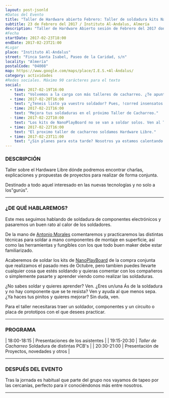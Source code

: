 ```yaml
---
layout: post-jsonld
#Datos del Evento
title: "Taller de Hardware abierto Febrero: Taller de soldadura kits NanoPlayBoard"
subtitle: 23 de Febrero del 2017 / Instituto Al-Andalus, Almería
description: "Taller de Hardware Abierto sesión de Febrero del 2017 donde daremos un repaso a las distintas técnicas de soldadura de componenetes electrónicos de montaje en superficie, y soldaremos los kits de NanoPlayBoard de la compra conjunta."
#Fecha
startDate: 2017-02-23T18:00
endDate: 2017-02-23T21:00
#Lugar
place: "Instituto Al-Andalus"
street: "Finca Santa Isabel, Paseo de la Caridad, s/n"
locality: "Almería"
postalCode: "04008"
map: https://www.google.com/maps/place/I.E.S.+Al-Ándalus/
category: actividades
#Redes sociales. Máximo 90 carácteres para el texto
social:
  - time: 2017-02-19T16:00
    text: "Volvemos a la carga con más talleres de cacharreo. ¿Te apuntas?"
  - time: 2017-02-20T16:00
    text: "¿Teneis listo ya vuestro soldador? Pues, !corred insensatos! Vuelven los talleres de cacharreo."
  - time: 2017-02-21T16:00
    text: "Mejora tus soldaduras en el próximo Taller de Cacharreo."
  - time: 2017-02-22T10:00
    text: "Los kits de NanoPlayBoard no se van a soldar solos. Ven al Taller de Cacharreo y suelda la tuya."	
  - time: 2017-02-22T16:00
    text: "El proximo taller de cacharreo soldamos Hardware Libre."	
  - time: 2017-02-23T11:00
    text: "¿Sin planes para esta tarde? Nosotros ya estamos calentando los soldadores!"
---
```


### DESCRIPCIÓN

Taller sobre el Hardware Libre dónde podremos encontrar charlas, explicaciones y propuestas de proyectos para realizar de forma conjunta.

Destinado a todo aquel interesado en las nuevas tecnologías y no solo a los"gurús".

---


### ¿DE QUÉ HABLAREMOS?

Este mes seguimos hablando de soldadura de componentes electrónicos y pasaremos un buen rato al calor de los soldadores.
 
De la mano de [Antonio Morales](https://twitter.com/antonio1010mr) comentaremos y practicaremos las distintas técnicas para soldar a mano componentes de montaje en superficie, así como las herramientas y fungibles con los que todo buen maker debe estar familiarizado.

Acaberemos de soldar los kits de [NanoPlayBoard](http://nanoplayboard.org/) de la compra conjunta que realizamos el pasado mes de Octubre, pero tambien puedes llevarte cualquier cosa que estés soldando y quieras comentar con los compañeros o simplemente pasarte y aprender viendo como realizar las soldaduras.

¿No sabes soldar y quieres aprender? Ven.
¿Eres un/una Ás de la soldadura y no hay componente que se te resista? Ven y ayuda al que menos sepa.
¿Ya haces tus pinitos y quieres mejorar? Sin duda, ven.

Para el taller necesitaras traer un soldador, componentes y un circuito o placa de prototipos con el que desees practicar.

---

### PROGRAMA


| 18:00-18:15   | Presentaciones de los asistentes  |
| 19:15-20:30   | _Taller de Cacharreo_ Soldadura de distintas PCB's |
| 20:30-21:00 	| Presentación de Proyectos, novedades y otros |

---



### DESPUÉS DEL EVENTO

Tras la jornada es habitual que parte del grupo nos vayamos de tapeo por las cercanías, perfecto para ir conociéndonos más entre nosotros.

---


